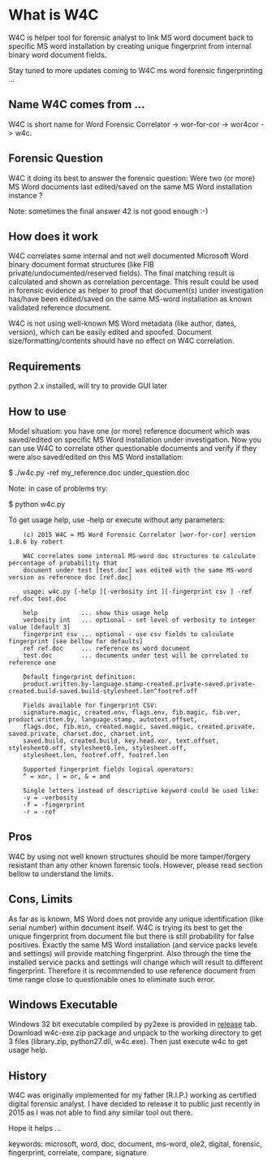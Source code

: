 # What is W4C
W4C is helper tool for forensic analyst to link MS word document back to specific 
 MS word installation by creating unique fingerprint from internal binary word document fields.

Stay tuned to more updates coming to W4C ms word forensic fingerprinting ...
 
## Name W4C comes from ...
W4C is short name for Word Forensic Correlator -> wor-for-cor -> wor4cor -> w4c.

## Forensic Question
W4C it doing its best to answer the forensic question: Were two (or more) MS Word
 documents last edited/saved on the same MS Word installation instance ?

Note: sometimes the final answer 42 is not good enough :-)

## How does it work
W4C correlates some internal and not well documented Microsoft Word binary document 
 format structures (like FIB private/undocumented/reserved fields). The final matching result is
 calculated and shown as correlation percentage. This result could be used in forensic evidence
 as helper to proof that document(s) under investigation has/have been edited/saved on the same
 MS-word installation as known validated reference document.

W4C is not using well-known MS Word metadata (like author, dates, version), which can be easily
 edited and spoofed. Document size/formatting/contents should have no effect on W4C correlation.

## Requirements
python 2.x installed, will try to provide GUI later

## How to use
Model situation: you have one (or more) reference document which was saved/edited on 
 specific MS Word installation under investigation. Now you can use W4C to correlate
 other questionable documents and verify if they were also saved/edited on this MS Word
 installation:

$ ./w4c.py -ref my_reference.doc under_question.doc

Note: in case of problems try: 

$ python w4c.py 

To get usage help, use -help or execute without any parameters:

        (c) 2015 W4C = MS Word Forensic Correlator [wor-for-cor] version 1.0.6 by robert

        W4C correlates some internal MS-word doc structures to calculate percentage of probability that
        document under test [test.doc] was edited with the same MS-word version as reference doc [ref.doc]

        usage: w4c.py [-help ][-verbosity int ][-fingerprint csv ] -ref ref.doc test.doc

        help            ... show this usage help
        verbosity int   ... optional - set level of verbosity to integer value [default 3]
        fingerprint csv ... optional - use csv fields to calculate fingerprint [see bellow for defaults]
        ref ref.doc     ... reference ms word document
        test.doc        ... documents under test will be correlated to reference one

        Default fingerprint definition:
        product.written.by-language.stamp-created.private-saved.private-created.build-saved.build-stylesheet.len^footref.off

        Fields available for fingerprint CSV:
        signature.magic, created.env, flags.env, fib.magic, fib.ver, product.written.by, language.stamp, autotext.offset,
        flags.doc, fib.min, created.magic, saved.magic, created.private, saved.private, charset.doc, charset.int, 
        saved.build, created.build, key.head.xor, text.offset, stylesheet0.off, stylesheet0.len, stylesheet.off, 
        stylesheet.len, footref.off, footref.len

        Supported fingerprint fields logical operators:
        ^ = xor, | = or, & = and

        Single letters instead of descriptive keyword could be used like:
        -v = -verbosity
        -f = -fingerprint
        -r = -ref

## Pros
W4C by using not well known structures should be more tamper/forgery resistant than any other known forensic tools.
 However, please read section bellow to understand the limits.

## Cons, Limits
As far as is known, MS Word does not provide any unique identification (like serial number) within document itself. 
 W4C is trying its best to get the unique fingerprint from document file but there is still probability for false positives.
 Exactly the same MS Word installation (and service packs levels and settings) will provide matching fingerprint.
 Also through the time the installed service packs and settings will change which will result to different fingerprint. 
 Therefore it is recommended to use reference document from time range close to questionable ones to eliminate such error. 
 
## Windows Executable
Windows 32 bit executable compiled by py2exe is provided in [release](releases) tab. Download w4c-exe.zip package and unpack
 to the working directory to get 3 files (library.zip, python27.dll, w4c.exe). Then just execute w4c to get usage help.

## History
W4C was originally implemented for my father (R.I.P.) working as certified digital forensic analyst. I have decided
 to release it to public just recently in 2015 as I was not able to find any similar tool out there. 

Hope it helps ...

keywords: microsoft, word, doc, document, ms-word, ole2, digital, forensic, fingerprint, correlate, compare, signature

